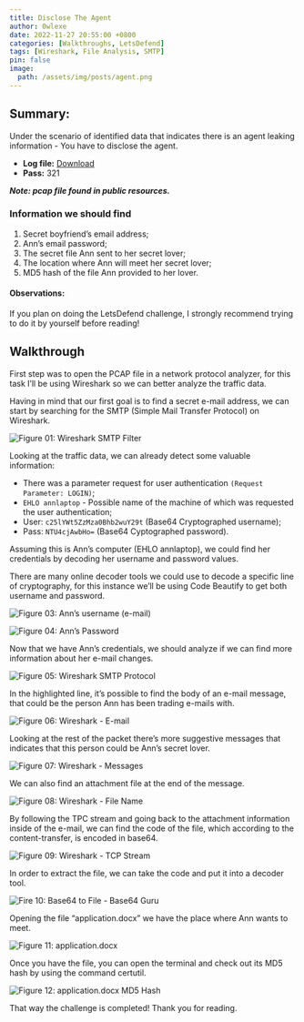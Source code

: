 ```yaml
---
title: Disclose The Agent
author: 0wlexe
date: 2022-11-27 20:55:00 +0800
categories: [Walkthroughs, LetsDefend]
tags: [Wireshark, File Analysis, SMTP]
pin: false
image:
  path: /assets/img/posts/agent.png
---
```


## Summary:
Under the scenario of identified data that indicates there is an agent leaking information - You have to disclose the agent.

- **Log file:** [Download](https://app.letsdefend.io/download/downloadfile/smtpchallenge.zip) 
- **Pass:** 321

***Note: pcap file found in public resources.***

### Information we should find

1. Secret boyfriend’s email address;
2. Ann’s email password;
3. The secret file Ann sent to her secret lover;
4. The location where Ann will meet her secret lover;
5. MD5 hash of the file Ann provided to her lover.


#### Observations:
If you plan on doing the LetsDefend challenge, I strongly recommend trying to do it by yourself before reading!

## Walkthrough
First step was to open the PCAP file in a network protocol analyzer, for this task I’ll be using Wireshark so we can better analyze the traffic data.

Having in mind that our first goal is to find a secret e-mail address, we can start by searching for the SMTP (Simple Mail Transfer Protocol) on Wireshark.

![Figure 01: Wireshark SMTP Filter](https://miro.medium.com/v2/resize:fit:720/format:webp/1*jGOjJUyoR3b9lWpTZmY3Lg.png)

Looking at the traffic data, we can already detect some valuable information:

- There was a parameter request for user authentication `(Request Parameter: LOGIN)`;
- `EHLO annlaptop` - Possible name of the machine of which was requested the user authentication;
- User: `c25lYWt5ZzMza0Bhb2wuY29t` (Base64 Cryptographed username);
- Pass: `NTU4cjAwbHo=` (Base64 Cyptographed password).

Assuming this is Ann’s computer (EHLO annlaptop), we could find her credentials by decoding her username and password values.

There are many online decoder tools we could use to decode a specific line of cryptography, for this instance we’ll be using Code Beautify to get both username and password.

![Figure 03: Ann’s username (e-mail)](https://miro.medium.com/v2/resize:fit:720/format:webp/1*YGg597w-5cYEuMm6ME6SRQ.png)

![Figure 04: Ann’s Password](https://miro.medium.com/v2/resize:fit:720/format:webp/1*0qxXSoFzTIKpRqWWWIBt1w.png)

Now that we have Ann’s credentials, we should analyze if we can find more information about her e-mail changes.

![Figure 05: Wireshark SMTP Protocol](https://miro.medium.com/v2/resize:fit:720/format:webp/1*kxX2nt4L4mlUwnTDmSVCYA.png)

In the highlighted line, it’s possible to find the body of an e-mail message, that could be the person Ann has been trading e-mails with.

![Figure 06: Wireshark - E-mail](https://miro.medium.com/v2/resize:fit:640/format:webp/1*SydZ3oNPZa_OgrJZomE9Og.png)

Looking at the rest of the packet there’s more suggestive messages that indicates that this person could be Ann’s secret lover.

![Figure 07: Wireshark - Messages](https://miro.medium.com/v2/resize:fit:720/format:webp/1*30bHkNPQScbpMYRRBdTfuQ.png)

We can also find an attachment file at the end of the message.

![Figure 08: Wireshark - File Name](https://miro.medium.com/v2/resize:fit:720/format:webp/1*30bHkNPQScbpMYRRBdTfuQ.png)

By following the TPC stream and going back to the attachment information inside of the e-mail, we can find the code of the file, which according to the content-transfer, is encoded in base64.

![Figure 09: Wireshark - TCP Stream](https://miro.medium.com/v2/resize:fit:720/format:webp/1*DISAj77F8d8sKbovbH7iug.png)

In order to extract the file, we can take the code and put it into a decoder tool.

![Fire 10: Base64 to File - Base64 Guru](https://miro.medium.com/v2/resize:fit:720/format:webp/1*DpbzCy46OgIdSFrQSKPXUw.png)

Opening the file “application.docx” we have the place where Ann wants to meet.

![Figure 11: application.docx](https://miro.medium.com/v2/resize:fit:720/format:webp/1*hlIXBghci1Y9Y74w5QzWAQ.png)

Once you have the file, you can open the terminal and check out its MD5 hash by using the command certutil.

![Figure 12: application.docx MD5 Hash](https://miro.medium.com/v2/resize:fit:640/format:webp/1*1LOxvU4dE8cia5xl8S1fqg.png)

That way the challenge is completed! Thank you for reading.
